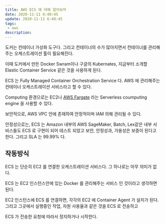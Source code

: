 ```yaml
---
title: AWS ECS 에 대해 알아보자
date: 2020-11-11 6:40:45
update: 2020-11-11 6:40:45
tags:
 - aws
description:
---
```


도커는 컨테이너 가상화 도구다. 그리고 컨테이너의 수가 많아지면서 컨테이너를 관리해주는 오케스트레이션 툴이 필요해진다.

이때 도커에서 만든 Docker Swram이나 구글의 Kubernates, 지금부터 소개할 Elastic Container Service 같은 것을 사용하게 된다.

ECS 는 Fully Managed Container Orchestration Service 다. AWS 에 관리해주는 컨테이너 오케스트레이션 서비스라고 할 수 있다.

Computing 환경으로는 EC2나 [AWS Fargate](https://aws.amazon.com/fargate/?whats-new-cards.sort-by=item.additionalFields.postDateTime&whats-new-cards.sort-order=desc&fargate-blogs.sort-by=item.additionalFields.createdDate&fargate-blogs.sort-order=desc) 라는 Serverless coumputing engine 을 사용할 수 있다.

보안적으로, AWS VPC 안에 존재하여 안정적이며 IAM 의해 관리될 수 있다.

안정성으로는, ECS 는 Amazon 내부의 AWS SageMaker, Batch, Lex같은 내부 서비스들도 ECS 로 구현이 되어 테스트 되었고 보안, 안정성과, 가용성은 보증이 된다고 한다. 그리고 SLA 는 99.99% 다.

## 작동방식

ECS 는 단순히 EC2 를 연결한 오케스트레이션 서비스다. 그 하나로는 아무 의미가 없다.

ECS 는 EC2 인스턴스안에 있는 Docker 를 관리해주는 서비스 인 것이라고 생각하면 된다.

EC2 인스턴스에 ECS 를 연결하면, 각각의 EC2 에 Container Agent 가 설치가 된다. 그리고 그곳에서 실행중인 작업, 자원 사용율과 같은 것을 ECS 로 전송하고

ECS 가 전송한 요청에 따라서 정지하거나 시작한다.
